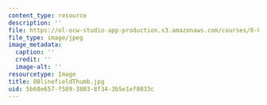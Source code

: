 ```yaml
---
content_type: resource
description: ''
file: https://ol-ocw-studio-app-production.s3.amazonaws.com/courses/8-02t-electricity-and-magnetism-spring-2005/5b68e657f58938038f343b5e1ef8033c_08linefieldThumb.jpg
file_type: image/jpeg
image_metadata:
  caption: ''
  credit: ''
  image-alt: ''
resourcetype: Image
title: 08linefieldThumb.jpg
uid: 5b68e657-f589-3803-8f34-3b5e1ef8033c
---
```

